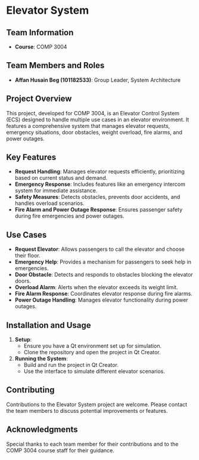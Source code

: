 # Elevator System

## Team Information
- **Course**: COMP 3004

## Team Members and Roles
- **Affan Husain Beg (101182533)**: Group Leader, System Architecture
  
## Project Overview
This project, developed for COMP 3004, is an Elevator Control System (ECS) designed to handle multiple use cases in an elevator environment. It features a comprehensive system that manages elevator requests, emergency situations, door obstacles, weight overload, fire alarms, and power outages.

## Key Features
- **Request Handling**: Manages elevator requests efficiently, prioritizing based on current status and demand.
- **Emergency Response**: Includes features like an emergency intercom system for immediate assistance.
- **Safety Measures**: Detects obstacles, prevents door accidents, and handles overload scenarios.
- **Fire Alarm and Power Outage Response**: Ensures passenger safety during fire emergencies and power outages.

## Use Cases
- **Request Elevator**: Allows passengers to call the elevator and choose their floor.
- **Emergency Help**: Provides a mechanism for passengers to seek help in emergencies.
- **Door Obstacle**: Detects and responds to obstacles blocking the elevator doors.
- **Overload Alarm**: Alerts when the elevator exceeds its weight limit.
- **Fire Alarm Response**: Coordinates elevator response during fire alarms.
- **Power Outage Handling**: Manages elevator functionality during power outages.

## Installation and Usage
1. **Setup**: 
    - Ensure you have a Qt environment set up for simulation.
    - Clone the repository and open the project in Qt Creator.
2. **Running the System**:
    - Build and run the project in Qt Creator.
    - Use the interface to simulate different elevator scenarios.

## Contributing
Contributions to the Elevator System project are welcome. Please contact the team members to discuss potential improvements or features.

## Acknowledgments
Special thanks to each team member for their contributions and to the COMP 3004 course staff for their guidance.

